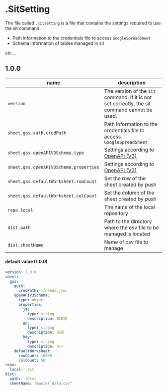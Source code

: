 # .SitSetting

The file called `.sitsetting` is a file that contains the settings required to use the sit command.

- Path information to the credentials file to access `GoogleSpreadSheet`
- Schema information of tables managed in sit

etc...

## 1.0.0

|name|description|
|----|-----------|
|`version`|The version of the `sit` command. If it is not set correctly, the sit command cannot be used.|
|`sheet.gss.auth.credPath`|Path information to the credentials file to access `GoogleSpreadSheet`|
|`sheet.gss.openAPIV3Schema.type`|Settings according to [OpenAPI (V3)](https://github.com/OAI/OpenAPI-Specification/blob/master/versions/3.0.0.md)|
|`sheet.gss.openAPIV3Schema.properties`|Settings according to [OpenAPI (V3)](https://github.com/OAI/OpenAPI-Specification/blob/master/versions/3.0.0.md)|
|`sheet.gss.defaultWorksheet.rowCount`|Set the row of the sheet created by push|
|`sheet.gss.defaultWorksheet.colCount`|Set the column of the sheet created by push|
|`repo.local`|The name of the local repository|
|`dist.path`|Path to the directory where the csv file to be managed is located|
|`dist.sheetName`|Name of csv file to manage|

#### default value (1.0.0)

```yaml
version: 1.0.0
sheet:
  gss:
    auth:
      credPath: ./creds.json
    openAPIV3Schema:
      type: object
      properties:
        ja:
          type: string
          description: 日本語
        en:
          type: string
          description: 英語
        key:
          type: string
          description: キー
    defaultWorksheet:
      rowCount: 10000
      colCount: 50
repo:
  local: .sit
dist:
  path: ./dist
  sheetName: "master_data.csv"
```
